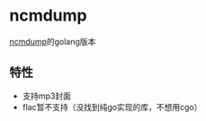 # ncmdump

[ncmdump](https://github.com/anonymous5l/ncmdump)的golang版本

## 特性

- 支持mp3封面
- flac暂不支持（没找到纯go实现的库，不想用cgo）